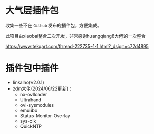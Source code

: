 # 大气层插件包
收集一些不在 `Github` 发布的插件包，方便集成。

此项目由xiaobai整合二次开发，非常感谢huangqiang8大佬的一次整合

https://www.tekqart.com/thread-222735-1-1.html?_dsign=c72d4895


# 插件包中插件

- linkalho(v2.0.1)
- zdm大佬(2024/06/22更新)：
  - nx-ovlloader
  - Ultrahand
  - ovl-sysmodules
  - emuiibo
  - Status-Monitor-Overlay
  - sys-clk
  - QuickNTP
